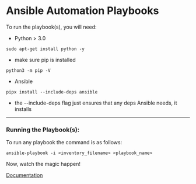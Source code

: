 # Ansible Automation Playbooks

To run the playbook(s), you will need:
- Python > 3.0
```
sudo apt-get install python -y
``` 
  - make sure pip is installed
```
python3 -m pip -V
```
- Ansible
```
pipx install --include-deps ansible
```
  - the --include-deps flag just ensures that any deps Ansible needs, it installs
---
### Running the Playbook(s):
To run any playbook the command is as follows:
```
ansible-playbook -i <inventory_filename> <playbook_name> 
```
Now, watch the magic happen!

[Documentation](https://docs.ansible.com/ansible/latest/)

